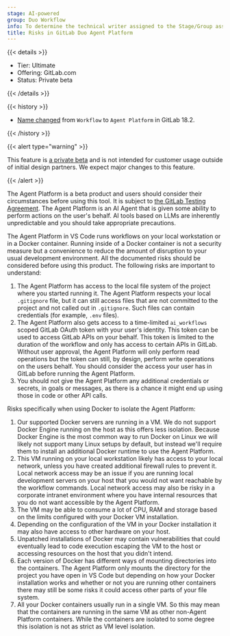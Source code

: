 ```yaml
---
stage: AI-powered
group: Duo Workflow
info: To determine the technical writer assigned to the Stage/Group associated with this page, see https://handbook.gitlab.com/handbook/product/ux/technical-writing/#assignments
title: Risks in GitLab Duo Agent Platform
---
```


{{< details >}}

- Tier: Ultimate
- Offering: GitLab.com
- Status: Private beta

{{< /details >}}

{{< history >}}

- [Name changed](https://gitlab.com/gitlab-org/gitlab/-/issues/551382) from `Workflow` to `Agent Platform` in GitLab 18.2. 

{{< /history >}}

{{< alert type="warning" >}}

This feature is [a private beta](../../policy/development_stages_support.md) and is not intended for customer usage outside of initial design partners. We expect major changes to this feature.

{{< /alert >}}

The Agent Platform is a beta product and users should consider their
circumstances before using this tool. It is subject to [the GitLab Testing Agreement](https://handbook.gitlab.com/handbook/legal/testing-agreement/).
The Agent Platform is an AI Agent that is given some ability to perform actions on the user's behalf. AI tools based on LLMs are
inherently unpredictable and you should take appropriate precautions.

The Agent Platform in VS Code runs workflows on your local workstation or in a Docker container.
Running inside of a Docker container is not a security measure but a
convenience to reduce the amount of disruption to your usual development
environment. All the documented risks should be considered before using this
product. The following risks are important to understand:

1. The Agent Platform has access to the local file system of the
   project where you started running it. The Agent Platform respects your local `.gitignore` file,
   but it can still access files that are not committed to the project and not called out in `.gitignore`.
   Such files can contain credentials (for example, `.env` files).
1. The Agent Platform also gets access to a time-limited `ai_workflows` scoped GitLab
   OAuth token with your user's identity. This token can be used to access
  GitLab APIs on your behalf. This token is limited to the duration of
   the workflow and only has access to certain APIs in GitLab.
   Without user approval, the Agent Platform will only perform read operations but the token can still,
   by design, perform write operations on the users behalf. You should consider
   the access your user has in GitLab before running the Agent Platform.
1. You should not give the Agent Platform any additional credentials or secrets, in
   goals or messages, as there is a chance it might end up using those in code
   or other API calls.

Risks specifically when using Docker to isolate the Agent Platform:

1. Our supported Docker servers are running in a VM. We do not support Docker
   Engine running on the host as this offers less isolation. Because Docker
   Engine is the most common way to run Docker on Linux we will likely not
   support many Linux setups by default, but instead we'll require them to
   install an additional Docker runtime to use the Agent Platform.
1. This VM running on your local workstation likely has access to your local
   network, unless you have created additional firewall rules to prevent it.
   Local network access may be an issue if you are running local development
   servers on your host that you would not want reachable by the workflow
   commands. Local network access may also be risky in a corporate intranet
   environment where you have internal resources that you do not want
   accessible by the Agent Platform.
1. The VM may be able to consume a lot of CPU, RAM and storage based on the
   limits configured with your Docker VM installation.
1. Depending on the configuration of the VM in your Docker installation it may
   also have access to other hardware on your host.
1. Unpatched installations of Docker may contain vulnerabilities that could
   eventually lead to code execution escaping the VM to the host or accessing
   resources on the host that you didn't intend.
1. Each version of Docker has different ways of mounting directories into the
   containers. The Agent Platform only mounts the directory for the project you have
   open in VS Code but depending on how your Docker installation works and
   whether or not you are running other containers there may still be some
   risks it could access other parts of your file system.
1. All your Docker containers usually run in a single VM. So this
   may mean that the containers are running in the same VM as other
   non-Agent Platform containers. While the containers are isolated to some
   degree this isolation is not as strict as VM level isolation.
